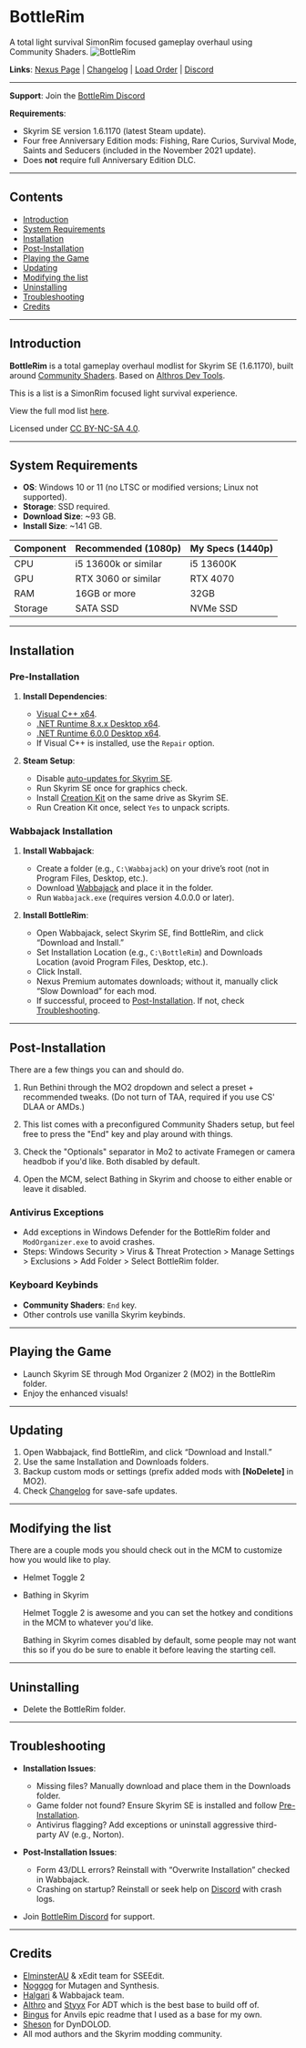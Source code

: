# BottleRim
A total light survival SimonRim focused gameplay overhaul using Community Shaders.
![BottleRim](https://github.com/InTheBottle/BottleRim/blob/main/Resources/BottleRim.png)


**Links**: [Nexus Page](https://www.nexusmods.com/skyrimspecialedition/mods/154268) | [Changelog](https://github.com/InTheBottle/BottleRim/blob/main/changelog.md) | [Load Order](https://loadorderlibrary.com/lists/bottlerim-2) | [Discord](https://discord.gg/avzs76EgnA)

---

**Support**: Join the [BottleRim Discord](https://discord.gg/avzs76EgnA)

**Requirements**:
- Skyrim SE version 1.6.1170 (latest Steam update).
- Four free Anniversary Edition mods: Fishing, Rare Curios, Survival Mode, Saints and Seducers (included in the November 2021 update).
- Does **not** require full Anniversary Edition DLC.

---

## Contents
- [Introduction](#introduction)
- [System Requirements](#system-requirements)
- [Installation](#installation)
- [Post-Installation](#post-installation)
- [Playing the Game](#playing-the-game)
- [Updating](#updating)
- [Modifying the list](#Modifying-the-list)
- [Uninstalling](#uninstalling)
- [Troubleshooting](#troubleshooting)
- [Credits](#credits)

---

## Introduction
**BottleRim** is a total gameplay overhaul modlist for Skyrim SE (1.6.1170), built around [Community Shaders](https://www.nexusmods.com/skyrimspecialedition/mods/86492). Based on [Althros Dev Tools](https://github.com/Styyx1/ADT).

This is a list is a SimonRim focused light survival experience.

View the full mod list [here](https://loadorderlibrary.com/lists/bottlerim-2).

Licensed under [CC BY-NC-SA 4.0](http://creativecommons.org/licenses/by-nc-sa/4.0/).

---

## System Requirements
- **OS**: Windows 10 or 11 (no LTSC or modified versions; Linux not supported).
- **Storage**: SSD required.
- **Download Size**: ~93 GB.
- **Install Size**: ~141 GB.

| Component | Recommended (1080p) | My Specs (1440p) |
|-----------|---------------------|------------------|
| CPU       | i5 13600k or similar | i5 13600K       |
| GPU       | RTX 3060 or similar | RTX 4070        |
| RAM       | 16GB or more        | 32GB            |
| Storage   | SATA SSD            | NVMe SSD        |

---

## Installation

### Pre-Installation
1. **Install Dependencies**:
   - [Visual C++ x64](https://aka.ms/vs/17/release/vc_redist.x64.exe).
   - [.NET Runtime 8.x.x Desktop x64](https://dotnet.microsoft.com/en-us/download/dotnet/thank-you/runtime-desktop-8.0.15-windows-x64-installer).
   - [.NET Runtime 6.0.0 Desktop x64](https://dotnet.microsoft.com/en-us/download/dotnet/thank-you/runtime-desktop-6.0.30-windows-x64-installer).
   - If Visual C++ is installed, use the `Repair` option.

2. **Steam Setup**:
   - Disable [auto-updates for Skyrim SE](https://help.steampowered.com/en/faqs/view/71AB-698D-57EB-178C#disable).
   - Run Skyrim SE once for graphics check.
   - Install [Creation Kit](https://store.steampowered.com/app/1946180/Skyrim_Special_Edition_Creation_Kit/) on the same drive as Skyrim SE.
   - Run Creation Kit once, select `Yes` to unpack scripts.

### Wabbajack Installation
1. **Install Wabbajack**:
   - Create a folder (e.g., `C:\Wabbajack`) on your drive’s root (not in Program Files, Desktop, etc.).
   - Download [Wabbajack](https://github.com/wabbajack-tools/wabbajack/releases/latest/download/Wabbajack.exe) and place it in the folder.
   - Run `Wabbajack.exe` (requires version 4.0.0.0 or later).

2. **Install BottleRim**:
   - Open Wabbajack, select Skyrim SE, find BottleRim, and click “Download and Install.”
   - Set Installation Location (e.g., `C:\BottleRim`) and Downloads Location (avoid Program Files, Desktop, etc.).
   - Click Install.
   - Nexus Premium automates downloads; without it, manually click “Slow Download” for each mod.
   - If successful, proceed to [Post-Installation](#post-installation). If not, check [Troubleshooting](#troubleshooting).

---

## Post-Installation

There are a few things you can and should do. 

1. Run Bethini through the MO2 dropdown and select a preset + recommended tweaks. (Do not turn of TAA, required if you use CS' DLAA or AMDs.)

2. This list comes with a preconfigured Community Shaders setup, but feel free to press the "End" key and play around with things.

3. Check the "Optionals" separator in Mo2 to activate Framegen or camera headbob if you'd like. Both disabled by default.

4. Open the MCM, select Bathing in Skyrim and choose to either enable or leave it disabled.
   
### Antivirus Exceptions
- Add exceptions in Windows Defender for the BottleRim folder and `ModOrganizer.exe` to avoid crashes.
- Steps: Windows Security > Virus & Threat Protection > Manage Settings > Exclusions > Add Folder > Select BottleRim folder.

### Keyboard Keybinds
- **Community Shaders**: `End` key.
- Other controls use vanilla Skyrim keybinds.

---

## Playing the Game
- Launch Skyrim SE through Mod Organizer 2 (MO2) in the BottleRim folder.
- Enjoy the enhanced visuals!

---

## Updating
1. Open Wabbajack, find BottleRim, and click “Download and Install.”
2. Use the same Installation and Downloads folders.
3. Backup custom mods or settings (prefix added mods with **[NoDelete]** in MO2).
4. Check [Changelog](https://github.com/InTheBottle/BottleRim/blob/main/Changelog.md) for save-safe updates.

---

## Modifying the list
There are a couple mods you should check out in the MCM to customize how you would like to play.

- Helmet Toggle 2
- Bathing in Skyrim

  Helmet Toggle 2 is awesome and you can set the hotkey and conditions in the MCM to whatever you'd like.

  Bathing in Skyrim comes disabled by default, some people may not want this so if you do be sure to enable it before leaving the starting cell.
---

## Uninstalling
- Delete the BottleRim folder.

---

## Troubleshooting
- **Installation Issues**:
  - Missing files? Manually download and place them in the Downloads folder.
  - Game folder not found? Ensure Skyrim SE is installed and follow [Pre-Installation](#pre-installation).
  - Antivirus flagging? Add exceptions or uninstall aggressive third-party AV (e.g., Norton).

- **Post-Installation Issues**:
  - Form 43/DLL errors? Reinstall with “Overwrite Installation” checked in Wabbajack.
  - Crashing on startup? Reinstall or seek help on [Discord](https://discord.gg/avzs76EgnA) with crash logs.

- Join [BottleRim Discord](https://discord.gg/avzs76EgnA) for support.

---

## Credits
- [ElminsterAU](https://www.patreon.com/ElminsterAU) & xEdit team for SSEEdit.
- [Noggog](https://www.nexusmods.com/skyrim/users/862590) for Mutagen and Synthesis.
- [Halgari](https://www.nexusmods.com/skyrimspecialedition/users/17252164) & Wabbajack team.
- [Althro](https://github.com/Althro) and [Styyx](https://github.com/Styyx1) For ADT which is the best base to build off of.
- [Bingus](https://github.com/bingusthecatto) for Anvils epic readme that I used as a base for my own.
- [Sheson](https://ko-fi.com/sheson) for DynDOLOD.
- All mod authors and the Skyrim modding community.
